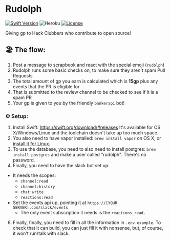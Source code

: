 # Rudolph
[![Swift Version](https://img.shields.io/badge/Swift-5.3-orange?logo=swift)](https://swift.org)
![Heroku](https://img.shields.io/badge/Heroku-Deployed-purple?logo=heroku)
[![License](https://img.shields.io/badge/license-Apache%202.0-brightgreen.svg)](https://github.com/hackclub/Rudolph/blob/master/LICENSE)

Giving gp to Hack Clubbers who contribute to open source!

## 🏖 The flow:
 1. Post a message to scrapbook and react with the special emoji (`rudolph`)
 2. Rudolph runs some basic checks on, to make sure they aren't spam Pull Requests
 3. The total amount of gp you earn is calculated which is **15gp** plus any events that the PR is eligible for
 4. That is submitted to the review channel to be checked to see if it is a spam PR
 5. Your gp is given to you by the friendly `bankerapi` bot!

### ⚙️ Setup:
 1. Install Swift: https://swift.org/download/#releases It's available for OS X/Windows/Linux and the toolchain doesn't take up too much space.
 3. You also need to have vapor installed: `brew install vapor` on OS X, or [install it for Linux](https://docs.vapor.codes/4.0/install/linux/).
 4. To use the database, you need to also need to install postgres: `brew install postgres` and make a user called "rudolph". There's no password.
 5. Finally, you need to have the slack bot set up:
  - It needs the scopes: 
    - `channel:read`
    - `channel:history`
    - `chat:write`
    - `reactions:read`
  - Set the events api up, pointing it at `https://[YOUR SERVER].com/slack/events`
    - The only event subscription it needs is the `reactions_read.`
 6. Finally, finally, you need to fill in all the information in `.env.example`. To check that it can build, you can just fill it with nonsense, but, of course, it won't run/talk with slack.
